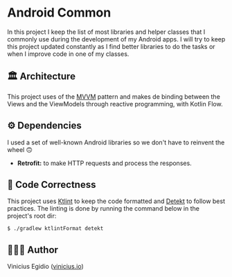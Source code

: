 # Android Common

In this project I keep the list of most libraries and helper classes that I commonly use during the development of my Android apps. I will try to keep this project updated constantly as I find better libraries to do the tasks or when I improve code in one of my classes.

## 🏛️ Architecture

This project uses of the [MVVM](https://en.wikipedia.org/wiki/Model–view–viewmodel) pattern and makes de binding between the Views and the ViewModels through reactive programming, with Kotlin Flow.

## ⚙️ Dependencies

I used a set of well-known Android libraries so we don't have to reinvent the wheel 🙃

* __Retrofit:__ to make HTTP requests and process the responses.

## 🎨 Code Correctness

This project uses [Ktlint](https://github.com/pinterest/ktlint) to keep the code formatted and [Detekt](https://github.com/detekt/detekt) to follow best practices. The linting is done by running the command below in the project's root dir:

```
$ ./gradlew ktlintFormat detekt
```

## 👨🏾‍💻 Author

Vinicius Egidio ([vinicius.io](http://vinicius.io))
